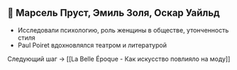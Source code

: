 ## 📖 Марсель Пруст, Эмиль Золя, Оскар Уайльд

- Исследовали психологию, роль женщины в обществе, утонченность стиля
- Paul Poiret вдохновлялся театром и литературой

Следующий шаг → [[La Belle Époque - Как искусство повлияло на моду]]